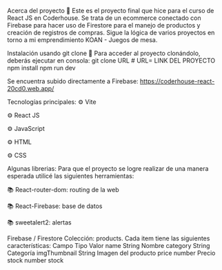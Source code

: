 Acerca del proyecto 👀
Este es el proyecto final que hice para el curso de React JS en Coderhouse. Se trata de un ecommerce conectado con Firebase para hacer uso de Firestore para el manejo de productos y creación de registros de compras. 
Sigue la lógica de varios proyectos en torno a mi emprendimiento KOAN - Juegos de mesa.

Instalación usando git clone 🔧
Para acceder al proyecto clonándolo, deberás ejecutar en consola:
git clone URL # URL= LINK DEL PROYECTO
npm install 
npm run dev

Se encuentra subido directamente a Firebase: https://coderhouse-react-20cd0.web.app/

Tecnologías principales:
⚙ Vite

⚙ React JS

⚙ JavaScript

⚙ HTML

⚙ CSS

Algunas librerias:
Para que el proyecto se logre realizar de una manera esperada utilicé las siguientes herramientas:

📚 React-router-dom: routing de la web

📚 React-Firebase: base de datos

📚 sweetalert2: alertas

Firebase / Firestore
Colección: products. Cada item tiene las siguientes características:
Campo	Tipo	Valor
name	String	Nombre
category	String	Categoría
imgThumbnail	String	Imagen del producto
price	number	Precio
stock	number	stock
